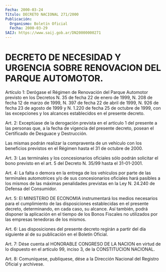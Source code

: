 ```yaml
---
Fecha: 2000-03-24
Título: DECRETO NACIONAL 271/2000
Publicación:
  Organismo: Boletín Oficial
  Fecha: 2000-03-29
SAIJ: https://www.saij.gob.ar/DN20000000271
---
```

# DECRETO DE NECESIDAD Y URGENCIA SOBRE RENOVACION DEL PARQUE AUTOMOTOR.

<a id="1"></a>
Artículo  1:  Derógase  el  Régimen  de  Renovación  del  Parque Automotor  previsto  en los Decretos N. 35 de fecha 22 de enero  de 1999, N. 208 de fecha 12  de  marzo  de  1999, N. 397 de fecha 22 de abril de 1999, N. 926 de fecha 23 de agosto de 1999  y  N. 1.220  de fecha  25  de  octubre de 1999, con las excepciones y los alcances establecidos en el presente decreto.

<a id="2"></a>
Art. 2: Exceptúase de la derogación prevista en el artículo 1 del presente a las personas  que,  a  la fecha de vigencia del presente decreto,  posean  el  Certificado  de  Desguace  y  Destrucción.

Las mismas podrán realizar la compraventa  de  un  vehículo con los beneficios previstos en el Régimen hasta el 31 de octubre  de 2000.

<a id="3"></a>
Art.  3: Las terminales y los concesionarios oficiales sólo podrán solicitar  el  bono previsto en el art. 5 del Decreto N. 35/99 hasta el 31-01-2001.

<a id="4"></a>
Art. 4: La falta o demora en la entrega de los vehículos por parte de las terminales automotrices y/o de sus concesionarios oficiales hará pasibles a los mismos de las máximas penalidades previstas en la Ley N. 24.240 de Defensa del Consumidor.

<a id="5"></a>
Art.  5: El MINISTERIO  DE  ECONOMIA  instrumentará  los  medios necesarios  para el cumplimiento de las disposiciones establecidas en el presente decreto, determinando, en cada caso, su alcance. Así también, podrá  disponer  la  aplicación en el tiempo de los Bonos Fiscales no utilizados por las  empresas  tenedoras de los mismos.

<a id="6"></a>
Art. 6: Las disposiciones del presente decreto  regirán  a partir del  día  siguiente  al  de  su  publicación  en el Boletín Oficial.

<a id="7"></a>
Art. 7: Dése cuenta al HONORABLE CONGRESO DE  LA NACION en virtud de lo dispuesto en el artículo 99, inciso 3, de  la CONSTITUCION NACIONAL.

<a id="8"></a>
Art. 8: Comuníquese, publíquese, dése a la Dirección  Nacional del Registro Oficial y archívese.